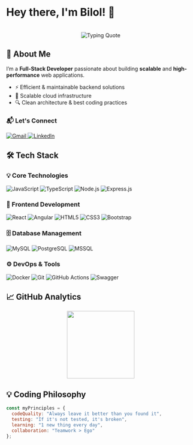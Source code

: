 # Hey there, I'm Bilol! 👋

<p align="center">
  <br/>
  <img src="https://readme-typing-svg.demolab.com?font=Fira+Code&weight=600&size=26&duration=4000&pause=1000&color=58A6FF&center=true&vCenter=true&width=800&lines=First%2C+solve+the+problem.+Then+write+the+code." alt="Typing Quote" />
</p>


## 🚀 About Me  
I’m a **Full-Stack Developer** passionate about building **scalable** and **high-performance** web applications.  
- ⚡ Efficient & maintainable backend solutions  
- 🚀 Scalable cloud infrastructure  
- 🔍 Clean architecture & best coding practices  


### 📬 Let's Connect  
<div align="left"> 
  <a href="mailto:bilolkobilov1@gmail.com" target="_blank"> 
    <img src="https://img.shields.io/badge/Gmail-EA4335?style=for-the-badge&logo=gmail&logoColor=white" alt="Gmail" /> 
  </a> 
  <a href="http://www.linkedin.com/in/bilolkobilov" target="_blank"> 
    <img src="https://img.shields.io/badge/LinkedIn-0A66C2?style=for-the-badge&logo=linkedin&logoColor=white" alt="LinkedIn" /> 
  </a> 
</div>


## 🛠 Tech Stack  

### 💡 Core Technologies  
![JavaScript](https://img.shields.io/badge/-JavaScript-F7DF1E?style=for-the-badge&logo=javascript&logoColor=black)
![TypeScript](https://img.shields.io/badge/-TypeScript-3178C6?style=for-the-badge&logo=typescript&logoColor=white)
![Node.js](https://img.shields.io/badge/-Node.js-339933?style=for-the-badge&logo=nodedotjs&logoColor=white)
![Express.js](https://img.shields.io/badge/-Express.js-000000?style=for-the-badge&logo=express&logoColor=white)

### 🎨 Frontend Development  
![React](https://img.shields.io/badge/-React-61DAFB?style=for-the-badge&logo=react&logoColor=black)
![Angular](https://img.shields.io/badge/-Angular-DD0031?style=for-the-badge&logo=angular&logoColor=white)
![HTML5](https://img.shields.io/badge/-HTML5-E34F26?style=for-the-badge&logo=html5&logoColor=white)
![CSS3](https://img.shields.io/badge/-CSS3-1572B6?style=for-the-badge&logo=css3&logoColor=white)
![Bootstrap](https://img.shields.io/badge/-Bootstrap-7952B3?style=for-the-badge&logo=bootstrap&logoColor=white)

### 🗄️ Database Management  
![MySQL](https://img.shields.io/badge/-MySQL-4479A1?style=for-the-badge&logo=mysql&logoColor=white)
![PostgreSQL](https://img.shields.io/badge/-PostgreSQL-4169E1?style=for-the-badge&logo=postgresql&logoColor=white)
![MSSQL](https://img.shields.io/badge/-MS_SQL_Server-CC2927?style=for-the-badge&logo=microsoft-sql-server&logoColor=white)

### ⚙️ DevOps & Tools  
![Docker](https://img.shields.io/badge/-Docker-2496ED?style=for-the-badge&logo=docker&logoColor=white)
![Git](https://img.shields.io/badge/-Git-F05032?style=for-the-badge&logo=git&logoColor=white)
![GitHub Actions](https://img.shields.io/badge/-GitHub_Actions-2088FF?style=for-the-badge&logo=github-actions&logoColor=white)
![Swagger](https://img.shields.io/badge/-Swagger-85EA2D?style=for-the-badge&logo=swagger&logoColor=black)


## 📈 GitHub Analytics

<p align="center">
  <img height="180em" src="https://github-readme-stats.vercel.app/api?username=bilolkobilov&show_icons=true&theme=tokyonight&include_all_commits=true&count_private=true"/>
</p>


## 💡 Coding Philosophy
```javascript
const myPrinciples = {
  codeQuality: "Always leave it better than you found it",
  testing: "If it's not tested, it's broken",
  learning: "1 new thing every day",
  collaboration: "Teamwork > Ego"
};
